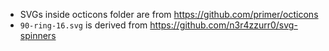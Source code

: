 - SVGs inside octicons folder are from https://github.com/primer/octicons
- `90-ring-16.svg` is derived from https://github.com/n3r4zzurr0/svg-spinners
